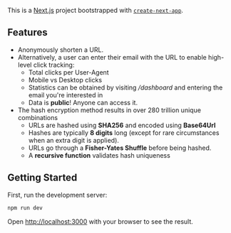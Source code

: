 This is a [Next.js](https://nextjs.org) project bootstrapped with [`create-next-app`](https://github.com/vercel/next.js/tree/canary/packages/create-next-app).

## Features

- Anonymously shorten a URL. 
- Alternatively, a user can enter their email with the URL to enable high-level click tracking:
  - Total clicks per User-Agent
  - Mobile vs Desktop clicks
  - Statistics can be obtained by visiting */dashboard* and entering the email you're interested in
  - Data is **public**! Anyone can access it.
- The hash encryption method results in over 280 trillion unique combinations
  - URLs are hashed using **SHA256** and encoded using **Base64Url**
  - Hashes are typically **8 digits** long (except for rare circumstances when an extra digit is applied).
  - URLs go through a **Fisher-Yates Shuffle** before being hashed.
  - A **recursive function** validates hash uniqueness


## Getting Started

First, run the development server:

```bash
npm run dev
```

Open [http://localhost:3000](http://localhost:3000) with your browser to see the result.